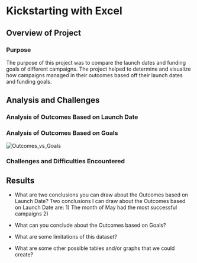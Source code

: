 # Kickstarting with Excel
## Overview of Project
### Purpose
  The purpose of this project was to compare the launch dates and funding goals of different campaigns. The project helped to determine and visualize how campaigns managed in their outcomes based off their launch dates and funding goals.
## Analysis and Challenges
### Analysis of Outcomes Based on Launch Date  
### Analysis of Outcomes Based on Goals
![Outcomes_vs_Goals](https://user-images.githubusercontent.com/100812515/158027050-9c4578e8-0580-4b81-a83b-23339c2bf125.png)

### Challenges and Difficulties Encountered
## Results
- What are two conclusions you can draw about the Outcomes based on Launch Date?
 Two conclusions I can draw about the Outcomes based on Launch Date are:
		  1) The  month of May had the most successful campaigns
		  2) 

- What can you conclude about the Outcomes based on Goals?
- What are some limitations of this dataset?
- What are some other possible tables and/or graphs that we could create?

